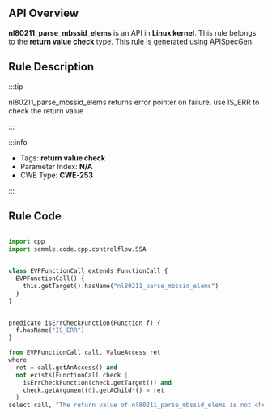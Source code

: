 ---
---


## API Overview
**nl80211_parse_mbssid_elems** is an API in **Linux kernel**. This rule belongs to the **return value check** type. This rule is generated using [APISpecGen](../../tools/APISpecGen).
## Rule Description

:::tip

nl80211_parse_mbssid_elems returns error pointer on failure, use IS_ERR to check the return value

:::

:::info

- Tags: **return value check**
- Parameter Index: **N/A**
- CWE Type: **CWE-253**

:::

## Rule Code
```python

import cpp
import semmle.code.cpp.controlflow.SSA


class EVPFunctionCall extends FunctionCall {
  EVPFunctionCall() {
    this.getTarget().hasName("nl80211_parse_mbssid_elems")
  }
}


predicate isErrCheckFunction(Function f) {
  f.hasName("IS_ERR") 
}

from EVPFunctionCall call, ValueAccess ret
where
  ret = call.getAnAccess() and
  not exists(FunctionCall check |
    isErrCheckFunction(check.getTarget()) and
    check.getArgument(0).getAChild*() = ret
  )
select call, "The return value of nl80211_parse_mbssid_elems is not checked with IS_ERR."
    
```